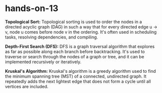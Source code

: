 # hands-on-13


**Topological Sort:**
Topological sorting is used to order the nodes in a directed acyclic graph (DAG) in such a way that for every directed edge u -> v, node u comes before node v in the ordering. It's often used in scheduling tasks, resolving dependencies, and compiling.


**Depth-First Search (DFS):**
DFS is a graph traversal algorithm that explores as far as possible along each branch before backtracking. It's used to traverse or search through the nodes of a graph or tree, and it can be implemented recursively or iteratively.


**Kruskal's Algorithm:**
Kruskal's algorithm is a greedy algorithm used to find the minimum spanning tree (MST) of a connected, undirected graph. It repeatedly adds the next lightest edge that does not form a cycle until all vertices are included.
